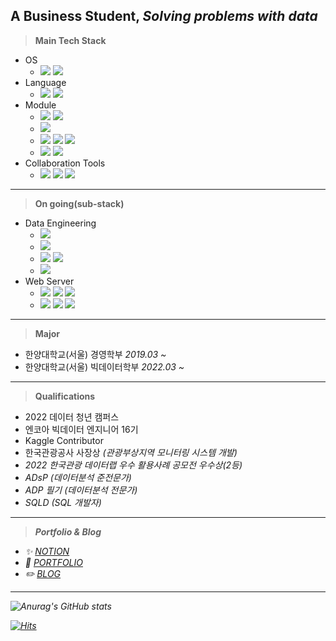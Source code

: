 <!--![header](https://capsule-render.vercel.app/api?type=waving&color=auto&height=200&section=header&text=Data%20Blog&fontSize=50&animation=fadeIn&fontAlignY=30&desc=Data%20Exploration%20of%20Business%20College%20Students!&descAlignY=51&descAlign=62)-->

## A Business Student, *Solving problems with data*
> **Main Tech Stack**
* OS
  * ![](https://img.shields.io/badge/-Windows-0078D6?&logo=Windows&logoColor=white)
    ![](https://img.shields.io/badge/-Linux-FCC624?&logo=Linux&logoColor=white)
    <!--![](https://img.shields.io/badge/-Ubuntu-E95420?&logo=Ubuntu&logoColor=white)-->
* Language
  * ![](https://img.shields.io/badge/-Python-3776AB?&logo=Python&logoColor=white)
    ![](https://img.shields.io/badge/-R-276DC3?&logo=R&logoColor=white)
* Module
  * ![](https://img.shields.io/badge/-NumPy-013243?&logo=NumPy&logoColor=white)
    ![](https://img.shields.io/badge/-pandas-150458?&logo=pandas&logoColor=white)
  * ![](https://img.shields.io/badge/-scikitlearn-F7931E?&logo=scikitlearn&logoColor=white)
  * ![](https://img.shields.io/badge/-PyTorch-EE4C2C?&logo=PyTorch&logoColor=white)
    ![](https://img.shields.io/badge/-TensorFlow-FF6F00?&logo=TensorFlow&logoColor=white)
    ![](https://img.shields.io/badge/-Keras-D00000?&logo=Keras&logoColor=white)
  * ![](https://img.shields.io/badge/-Matplotlib-11557c?&logo=Matplotlib&logoColor=white)
    ![](https://img.shields.io/badge/-Plotly-3F4F75?&logo=Plotly&logoColor=white)
* Collaboration Tools
  * ![](https://img.shields.io/badge/-Git-F05032?&logo=Git&logoColor=white)
    ![](https://img.shields.io/badge/-Notion-000000?&logo=Notion&logoColor=white)
    ![](https://img.shields.io/badge/-Slack-4A154B?&logo=Slack&logoColor=white)
 ---
> **On going(sub-stack)**
* Data Engineering
  * ![](https://img.shields.io/badge/-ApacheHadoop-66CCFF?&logo=ApacheHadoop&logoColor=white)
  * ![](https://img.shields.io/badge/-ApacheSpark-E25A1C?&logo=ApacheSpark&logoColor=white)
  * ![](https://img.shields.io/badge/-ApacheHive-FDEE21?&logo=ApacheHive&logoColor=white)
    ![](https://img.shields.io/badge/-ApachePig-276DC3?&logo=ApachePig&logoColor=white)
  * ![](https://img.shields.io/badge/-MongoDB-47A248?&logo=MongoDB&logoColor=white)
* Web Server
  * ![](https://img.shields.io/badge/-Java-276DC3?&logo=Java&logoColor=white)
    ![](https://img.shields.io/badge/-ApacheTomcat-F8DC75?&logo=ApacheTomcat&logoColor=white)
    ![](https://img.shields.io/badge/-MySQL-4479A1?&logo=MySQL&logoColor=white)
  * ![](https://img.shields.io/badge/-HTML5-E34F26?&logo=HTML5&logoColor=white)
    ![](https://img.shields.io/badge/-CSS3-1572B6?&logo=CSS3&logoColor=white)
    ![](https://img.shields.io/badge/-JavaScript-F7DF1E?&logo=JavaScript&logoColor=white)
 <!--[![Top Langs](https://github-readme-stats.vercel.app/api/top-langs/?username=dorae222)](https://github.com/dorae222/github-readme-stats)-->
---
> **Major**
  * 한양대학교(서울) 경영학부 <I>2019.03 ~ </I> 
  * 한양대학교(서울) 빅데이터학부 <I>2022.03 ~ </I> 
---
> **Qualifications**
  * 2022 데이터 청년 캠퍼스 <!-- <I>2022.07 ~ 2022.09</I>  -->
  * 엔코아 빅데이터 엔지니어 16기 <!-- <I>2022.10 ~ 2023.03 </I> -->
  * Kaggle Contributor
  * 한국관광공사 사장상 <I>(관광부상지역 모니터링 시스템 개발)<I>
  * 2022 한국관광 데이터랩 우수 활용사례 공모전 <I>우수상(2등)<I>
  * ADsP <I>(데이터분석 준전문가)<I>
  * ADP 필기 <I>(데이터분석 전문가)<I>
  * SQLD <I>(SQL 개발자)<I>
---
> **Portfolio & Blog**
  * ✨  <I>[NOTION](https://dorae222.notion.site/STUDY-PAGES-3b622da068134bebb2eec26b8ff4a213)</I>    
  * 🌱  <I>[PORTFOLIO](https://dorae222.notion.site/72dd341546574243a2184b622f2b19ca)</I>      
  * ✏️  <I>[BLOG](https://dorae222.github.io/)</I>    
---
![Anurag's GitHub stats](https://github-readme-stats.vercel.app/api?username=dorae222&show_icons=true&theme=transparent)
<!--[![Top Langs](https://github-readme-stats.vercel.app/api/top-langs/?username=dorae222)](https://github.com/dorae222/github-readme-stats)-->
[![Hits](https://hits.seeyoufarm.com/api/count/incr/badge.svg?url=https%3A%2F%2Fgithub.com%2Fdorae222%2Fhit-counter&count_bg=%233D41C8&title_bg=%23555555&icon=&icon_color=%23E7E7E7&title=hits&edge_flat=false)](https://hits.seeyoufarm.com)
 
<!--  [![trophy](https://github-profile-trophy.vercel.app/?username=dorae222)](https://github.com/ryo-ma/github-profile-trophy)
 -->
